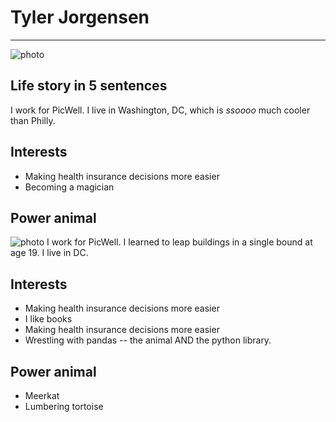 # Tyler Jorgensen

---

![photo](https://media.licdn.com/mpr/mpr/shrink_500_500/p/1/000/211/1a3/03ae18e.jpg)

## Life story in 5 sentences
I work for PicWell. I live in Washington, DC, which is _ssoooo_ much cooler than Philly.

## Interests
- Making health insurance decisions more easier
- Becoming a magician

## Power animal

![photo](http://addyosmani.com/blog/wp-content/uploads/2013/04/unicorn.jpg)
I work for PicWell. I learned to leap buildings in a single bound at age 19. I live in DC.

## Interests
- Making health insurance decisions more easier
- I like books
- Making health insurance decisions more easier
- Wrestling with pandas -- the animal AND the python library.

## Power animal
- Meerkat
- Lumbering tortoise

